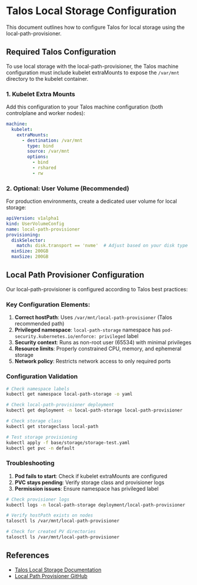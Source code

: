 # Talos Local Storage Configuration

This document outlines how to configure Talos for local storage using the local-path-provisioner.

## Required Talos Configuration

To use local storage with the local-path-provisioner, the Talos machine configuration must include kubelet extraMounts to expose the `/var/mnt` directory to the kubelet container.

### 1. Kubelet Extra Mounts

Add this configuration to your Talos machine configuration (both controlplane and worker nodes):

```yaml
machine:
  kubelet:
    extraMounts:
      - destination: /var/mnt
        type: bind
        source: /var/mnt
        options:
          - bind
          - rshared
          - rw
```

### 2. Optional: User Volume (Recommended)

For production environments, create a dedicated user volume for local storage:

```yaml
apiVersion: v1alpha1
kind: UserVolumeConfig
name: local-path-provisioner
provisioning:
  diskSelector:
    match: disk.transport == 'nvme'  # Adjust based on your disk type
  minSize: 200GB
  maxSize: 200GB
```

## Local Path Provisioner Configuration

Our local-path-provisioner is configured according to Talos best practices:

### Key Configuration Elements:

1. **Correct hostPath**: Uses `/var/mnt/local-path-provisioner` (Talos recommended path)
2. **Privileged namespace**: `local-path-storage` namespace has `pod-security.kubernetes.io/enforce: privileged` label
3. **Security context**: Runs as non-root user (65534) with minimal privileges
4. **Resource limits**: Properly constrained CPU, memory, and ephemeral storage
5. **Network policy**: Restricts network access to only required ports

### Configuration Validation

```bash
# Check namespace labels
kubectl get namespace local-path-storage -o yaml

# Check local-path-provisioner deployment
kubectl get deployment -n local-path-storage local-path-provisioner

# Check storage class
kubectl get storageclass local-path

# Test storage provisioning
kubectl apply -f base/storage/storage-test.yaml
kubectl get pvc -n default
```

### Troubleshooting

1. **Pod fails to start**: Check if kubelet extraMounts are configured
2. **PVC stays pending**: Verify storage class and provisioner logs
3. **Permission issues**: Ensure namespace has privileged label

```bash
# Check provisioner logs
kubectl logs -n local-path-storage deployment/local-path-provisioner

# Verify hostPath exists on nodes
talosctl ls /var/mnt/local-path-provisioner

# Check for created PV directories
talosctl ls /var/mnt/local-path-provisioner
```

## References

- [Talos Local Storage Documentation](https://www.talos.dev/v1.10/kubernetes-guides/configuration/local-storage/)
- [Local Path Provisioner GitHub](https://github.com/rancher/local-path-provisioner)
